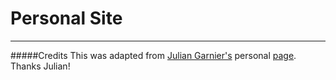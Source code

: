 # Personal Site


---
#####Credits
This was adapted from [Julian Garnier's](https://twitter.com/juliangarnier?lang=en) personal [page](https://github.com/juliangarnier/juliangarnier.com). Thanks Julian!
